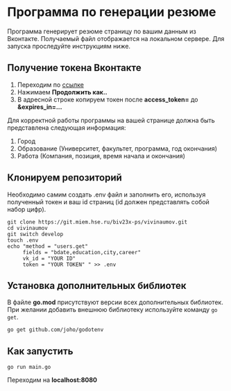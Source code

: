# Программа по генерации резюме
Программа генерирует резюме страницу по вашим данным из Вконтакте. Получаемый файл отображается на локальном сервере.
Для запуска проследуйте инструкциям ниже.

## Получение токена Вконтакте
1. Переходим по [ссылке](https://oauth.vk.com/authorize?client_id=6178269&display=page&redirect_uri=https://oauth.vk.com/blank.html&scope=friends,notify,photos,wall,email,mail,groups,stats,offline&response_type=token&v=5.74)
2. Нажимаем **Продолжить как..**
3. В адресной строке копируем токен после **access_token=** до **&expires_in=...**

Для корректной работы программы на вашей странице должна быть представлена следующая информация:
1. Город
2. Образование (Университет, факультет, программа, год окончания)
3. Работа (Компания, позиция, время начала и окончания)

## Клонируем репозиторий
Необходимо самим создать .env файл и заполнить его, используя полученный токен и ваш 
id страниц (id должен представлять собой набор цифр).
```
git clone https://git.miem.hse.ru/biv23x-ps/vivinaumov.git
cd vivinaumov
git switch develop
touch .env
echo "method = "users.get"
     fields = "bdate,education,city,career"
     vk_id = "YOUR ID"
     token = "YOUR TOKEN" " >> .env
```

## Установка дополнительных библиотек
В файле **go.mod** присутствуют версии всех дополнительных библиотек.
При желании добавить внешнюю библиотеку используйте команду `go get`.
```
go get github.com/joho/godotenv
```

## Как запустить
```
go run main.go
```
Переходим на **localhost:8080**

